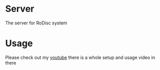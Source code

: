 # Server
The server for RoDisc system

# Usage
Please check out my [youtube](https://www.youtube.com/@whitehatcult) there is a whole setup and usage video in there 